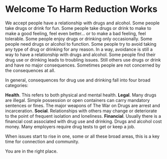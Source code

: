 # Welcome To Harm Reduction Works

We accept people have a relationship with drugs and alcohol. Some people take drugs or drink for fun. Some people take drugs or drink to make to make a good feeling, feel even better… or to make a bad feeling, feel tolerable. Some people enjoy drugs or drinking only occasionally. Some people need drugs or alcohol to function. Some people try to avoid taking any type of drug or drinking for any reason. In a way, avoidance is still a way to have a relationship with drugs and alcohol. Some people find their drug use or drinking leads to troubling issues. Still others use drugs or drink and have no major consequences. Sometimes people are not concerned by the consequences at all.

In general, consequences for drug use and drinking fall into four broad categories:

**Health**. This refers to both physical and mental health.
**Legal**. Many drugs are illegal. Simple possession or open containers can carry mandatory sentences or fines. The major weapons of The War on Drugs are arrest and incarceration.
**Social**. Relationships with others may change or deteriorate to the point of frequent isolation and loneliness.
**Financial**. Usually there is a financial cost associated with drug use and drinking. Drugs and alcohol cost money. Many employers require drug tests to get or keep a job.

When issues start to rise in one, some or all these broad areas, this is a key time for connection and community.

You are in the right place.
